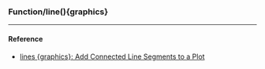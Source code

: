 ### Function/line(){graphics}


----
#### Reference
- [lines {graphics}: Add Connected Line Segments to a Plot](https://stat.ethz.ch/R-manual/R-devel/library/graphics/html/lines.html)

